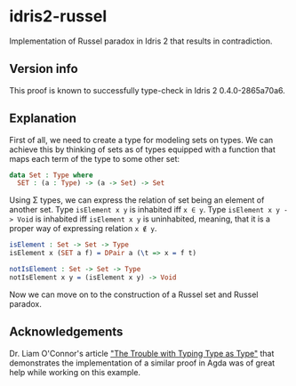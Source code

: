 # idris2-russel
Implementation of Russel paradox in Idris 2 that results in contradiction. 

## Version info
This proof is known to successfully type-check in Idris 2 0.4.0-2865a70a6.

## Explanation
First of all, we need to create a type for modeling sets on types. We can achieve this by thinking of sets as of types equipped with a function that maps each term of the type to some other set:
```idris
data Set : Type where
  SET : (a : Type) -> (a -> Set) -> Set
```

Using Σ types, we can express the relation of set being an element of another set. Type `isElement x y` is inhabited iff `x ∈ y`. Type `isElement x y -> Void` is inhabited iff `isElement x y` is uninhabited, meaning, that it is a proper way of expressing relation `x ∉ y`. 
```idris
isElement : Set -> Set -> Type
isElement x (SET a f) = DPair a (\t => x = f t)

notIsElement : Set -> Set -> Type
notIsElement x y = (isElement x y) -> Void 
```

Now we can move on to the construction of a Russel set and Russel paradox.

## Acknowledgements
Dr. Liam O'Connor's article ["The Trouble with Typing Type as Type"](http://liamoc.net/posts/2015-09-10-girards-paradox.html) that demonstrates the implementation of a similar proof in Agda was of great help while working on this example.
